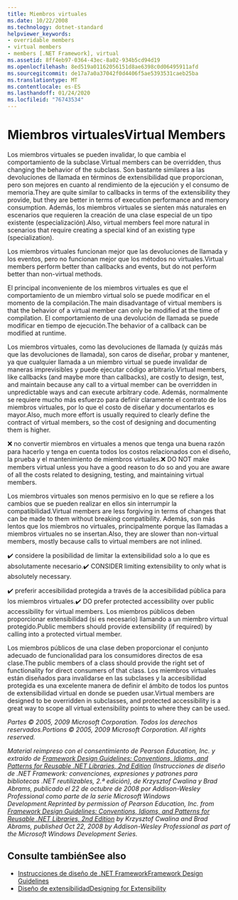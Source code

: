 ```yaml
---
title: Miembros virtuales
ms.date: 10/22/2008
ms.technology: dotnet-standard
helpviewer_keywords:
- overridable members
- virtual members
- members [.NET Framework], virtual
ms.assetid: 8ff4eb97-0364-43ec-8a02-934b5cd94d19
ms.openlocfilehash: 8ed519a01162056151d8ae6398c0d06495911afd
ms.sourcegitcommit: de17a7a0a37042f0d4406f5ae5393531caeb25ba
ms.translationtype: MT
ms.contentlocale: es-ES
ms.lasthandoff: 01/24/2020
ms.locfileid: "76743534"
---
```

# <a name="virtual-members"></a><span data-ttu-id="03a79-102">Miembros virtuales</span><span class="sxs-lookup"><span data-stu-id="03a79-102">Virtual Members</span></span>
<span data-ttu-id="03a79-103">Los miembros virtuales se pueden invalidar, lo que cambia el comportamiento de la subclase.</span><span class="sxs-lookup"><span data-stu-id="03a79-103">Virtual members can be overridden, thus changing the behavior of the subclass.</span></span> <span data-ttu-id="03a79-104">Son bastante similares a las devoluciones de llamada en términos de extensibilidad que proporcionan, pero son mejores en cuanto al rendimiento de la ejecución y el consumo de memoria.</span><span class="sxs-lookup"><span data-stu-id="03a79-104">They are quite similar to callbacks in terms of the extensibility they provide, but they are better in terms of execution performance and memory consumption.</span></span> <span data-ttu-id="03a79-105">Además, los miembros virtuales se sienten más naturales en escenarios que requieren la creación de una clase especial de un tipo existente (especialización).</span><span class="sxs-lookup"><span data-stu-id="03a79-105">Also, virtual members feel more natural in scenarios that require creating a special kind of an existing type (specialization).</span></span>

 <span data-ttu-id="03a79-106">Los miembros virtuales funcionan mejor que las devoluciones de llamada y los eventos, pero no funcionan mejor que los métodos no virtuales.</span><span class="sxs-lookup"><span data-stu-id="03a79-106">Virtual members perform better than callbacks and events, but do not perform better than non-virtual methods.</span></span>

 <span data-ttu-id="03a79-107">El principal inconveniente de los miembros virtuales es que el comportamiento de un miembro virtual solo se puede modificar en el momento de la compilación.</span><span class="sxs-lookup"><span data-stu-id="03a79-107">The main disadvantage of virtual members is that the behavior of a virtual member can only be modified at the time of compilation.</span></span> <span data-ttu-id="03a79-108">El comportamiento de una devolución de llamada se puede modificar en tiempo de ejecución.</span><span class="sxs-lookup"><span data-stu-id="03a79-108">The behavior of a callback can be modified at runtime.</span></span>

 <span data-ttu-id="03a79-109">Los miembros virtuales, como las devoluciones de llamada (y quizás más que las devoluciones de llamada), son caros de diseñar, probar y mantener, ya que cualquier llamada a un miembro virtual se puede invalidar de maneras imprevisibles y puede ejecutar código arbitrario.</span><span class="sxs-lookup"><span data-stu-id="03a79-109">Virtual members, like callbacks (and maybe more than callbacks), are costly to design, test, and maintain because any call to a virtual member can be overridden in unpredictable ways and can execute arbitrary code.</span></span> <span data-ttu-id="03a79-110">Además, normalmente se requiere mucho más esfuerzo para definir claramente el contrato de los miembros virtuales, por lo que el costo de diseñar y documentarlos es mayor.</span><span class="sxs-lookup"><span data-stu-id="03a79-110">Also, much more effort is usually required to clearly define the contract of virtual members, so the cost of designing and documenting them is higher.</span></span>

 <span data-ttu-id="03a79-111">❌ no convertir miembros en virtuales a menos que tenga una buena razón para hacerlo y tenga en cuenta todos los costos relacionados con el diseño, la prueba y el mantenimiento de miembros virtuales.</span><span class="sxs-lookup"><span data-stu-id="03a79-111">❌ DO NOT make members virtual unless you have a good reason to do so and you are aware of all the costs related to designing, testing, and maintaining virtual members.</span></span>

 <span data-ttu-id="03a79-112">Los miembros virtuales son menos permisivo en lo que se refiere a los cambios que se pueden realizar en ellos sin interrumpir la compatibilidad.</span><span class="sxs-lookup"><span data-stu-id="03a79-112">Virtual members are less forgiving in terms of changes that can be made to them without breaking compatibility.</span></span> <span data-ttu-id="03a79-113">Además, son más lentos que los miembros no virtuales, principalmente porque las llamadas a miembros virtuales no se insertan.</span><span class="sxs-lookup"><span data-stu-id="03a79-113">Also, they are slower than non-virtual members, mostly because calls to virtual members are not inlined.</span></span>

 <span data-ttu-id="03a79-114">✔️ considere la posibilidad de limitar la extensibilidad solo a lo que es absolutamente necesario.</span><span class="sxs-lookup"><span data-stu-id="03a79-114">✔️ CONSIDER limiting extensibility to only what is absolutely necessary.</span></span>

 <span data-ttu-id="03a79-115">✔️ preferir accesibilidad protegida a través de la accesibilidad pública para los miembros virtuales.</span><span class="sxs-lookup"><span data-stu-id="03a79-115">✔️ DO prefer protected accessibility over public accessibility for virtual members.</span></span> <span data-ttu-id="03a79-116">Los miembros públicos deben proporcionar extensibilidad (si es necesario) llamando a un miembro virtual protegido.</span><span class="sxs-lookup"><span data-stu-id="03a79-116">Public members should provide extensibility (if required) by calling into a protected virtual member.</span></span>

 <span data-ttu-id="03a79-117">Los miembros públicos de una clase deben proporcionar el conjunto adecuado de funcionalidad para los consumidores directos de esa clase.</span><span class="sxs-lookup"><span data-stu-id="03a79-117">The public members of a class should provide the right set of functionality for direct consumers of that class.</span></span> <span data-ttu-id="03a79-118">Los miembros virtuales están diseñados para invalidarse en las subclases y la accesibilidad protegida es una excelente manera de definir el ámbito de todos los puntos de extensibilidad virtual en donde se pueden usar.</span><span class="sxs-lookup"><span data-stu-id="03a79-118">Virtual members are designed to be overridden in subclasses, and protected accessibility is a great way to scope all virtual extensibility points to where they can be used.</span></span>

 <span data-ttu-id="03a79-119">*Partes © 2005, 2009 Microsoft Corporation. Todos los derechos reservados.*</span><span class="sxs-lookup"><span data-stu-id="03a79-119">*Portions © 2005, 2009 Microsoft Corporation. All rights reserved.*</span></span>

 <span data-ttu-id="03a79-120">*Material reimpreso con el consentimiento de Pearson Education, Inc. y extraído de [Framework Design Guidelines: Conventions, Idioms, and Patterns for Reusable .NET Libraries, 2nd Edition](https://www.informit.com/store/framework-design-guidelines-conventions-idioms-and-9780321545619) (Instrucciones de diseño de .NET Framework: convenciones, expresiones y patrones para bibliotecas .NET reutilizables, 2.ª edición), de Krzysztof Cwalina y Brad Abrams, publicado el 22 de octubre de 2008 por Addison-Wesley Professional como parte de la serie Microsoft Windows Development.*</span><span class="sxs-lookup"><span data-stu-id="03a79-120">*Reprinted by permission of Pearson Education, Inc. from [Framework Design Guidelines: Conventions, Idioms, and Patterns for Reusable .NET Libraries, 2nd Edition](https://www.informit.com/store/framework-design-guidelines-conventions-idioms-and-9780321545619) by Krzysztof Cwalina and Brad Abrams, published Oct 22, 2008 by Addison-Wesley Professional as part of the Microsoft Windows Development Series.*</span></span>

## <a name="see-also"></a><span data-ttu-id="03a79-121">Consulte también</span><span class="sxs-lookup"><span data-stu-id="03a79-121">See also</span></span>

- [<span data-ttu-id="03a79-122">Instrucciones de diseño de .NET Framework</span><span class="sxs-lookup"><span data-stu-id="03a79-122">Framework Design Guidelines</span></span>](../../../docs/standard/design-guidelines/index.md)
- [<span data-ttu-id="03a79-123">Diseño de extensibilidad</span><span class="sxs-lookup"><span data-stu-id="03a79-123">Designing for Extensibility</span></span>](../../../docs/standard/design-guidelines/designing-for-extensibility.md)
